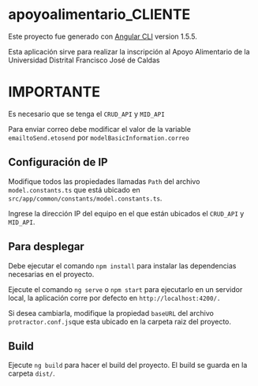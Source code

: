 # apoyoalimentario_CLIENTE

Este proyecto fue generado con [Angular CLI](https://github.com/angular/angular-cli) version 1.5.5.

Esta aplicación sirve para realizar la inscripción al Apoyo Alimentario de la Universidad Distrital Francisco José de Caldas

# IMPORTANTE

Es necesario que se tenga el `CRUD_API` y `MID_API`

Para enviar correo debe modificar el valor de la variable `emailtoSend.etosend` por `modelBasicInformation.correo`

## Configuración de IP

Modifique todos las propiedades llamadas `Path` del archivo `model.constants.ts` que está ubicado en `src/app/common/constants/model.constants.ts`.

Ingrese la dirección IP del equipo en el que están ubicados el `CRUD_API` y `MID_API`.

## Para desplegar

Debe ejecutar el comando `npm install` para instalar las dependencias necesarias en el proyecto.

Ejecute el comando `ng serve` o `npm start` para ejecutarlo en un servidor local, la aplicación corre por defecto en `http://localhost:4200/.`

Si desea cambiarla, modifique la propiedad `baseURL` del archivo `protractor.conf.js`que esta ubicado en la carpeta raiz del proyecto.

## Build

Ejecute `ng build` para hacer el build del proyecto. El build se guarda en la carpeta `dist/`.